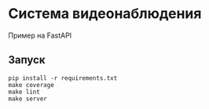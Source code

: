 # Система видеонаблюдения

Пример на FastAPI

## Запуск

```shell
pip install -r requirements.txt
make coverage
make lint
make server
```